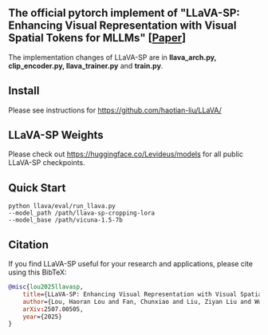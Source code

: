## The official pytorch implement of "LLaVA-SP: Enhancing Visual Representation with Visual Spatial Tokens for MLLMs" [[Paper](https://arxiv.org/abs/2507.00505)]

The implementation changes of LLaVA-SP are in **llava_arch.py, clip_encoder.py, llava_trainer.py** and **train.py**.


## Install

Please see instructions for https://github.com/haotian-liu/LLaVA/



## LLaVA-SP Weights
Please check out https://huggingface.co/Levideus/models for all public LLaVA-SP checkpoints.

## Quick Start  
```
python llava/eval/run_llava.py
--model_path /path/llava-sp-cropping-lora
--model_base /path/vicuna-1.5-7b
```

## Citation

If you find LLaVA-SP useful for your research and applications, please cite using this BibTeX:
```bibtex
@misc{lou2025llavasp,
    title={LLaVA-SP: Enhancing Visual Representation with Visual Spatial Tokens for MLLMs},
    author={Lou, Haoran Lou and Fan, Chunxiao and Liu, Ziyan Liu and Wu, Yuexin Wu and Wang, Xinxiang},
    arXiv:2507.00505,
    year={2025}
}
```

